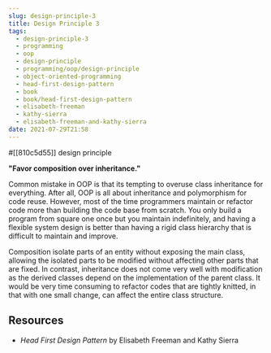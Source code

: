 ```yaml
---
slug: design-principle-3
title: Design Principle 3
tags:
  - design-principle-3
  - programming
  - oop
  - design-principle
  - programming/oop/design-principle
  - object-oriented-programming
  - head-first-design-pattern
  - book
  - book/head-first-design-pattern
  - elisabeth-freeman
  - kathy-sierra
  - elisabeth-freeman-and-kathy-sierra
date: 2021-07-29T21:58
---
```



#[[810c5d55]] design principle

**"Favor composition over inheritance."**

Common mistake in OOP is that its tempting to overuse class inheritance for
everything. After all, OOP is all about inheritance and polymorphism for code
reuse. However, most of the time programmers maintain or refactor code more than
building the code base from scratch. You only build a program from square one
once but you maintain indefinitely, and having a flexible system design is
better than having a rigid class hierarchy that is difficult to maintain and
improve.

Composition isolate parts of an entity without exposing the main class, allowing
the isolated parts to be modified without affecting other parts that are fixed.
In contrast, inheritance does not come very well with modification as the
derived classes depend on the implementation of the parent class. It would be
very time consuming to refactor codes that are tightly knitted, in that with one
small change, can affect the entire class structure.

<div class="ui section divider"></div>
<section id="socialMediaLinks"></section>

## Resources

- _Head First Design Pattern_ by Elisabeth Freeman and Kathy Sierra


